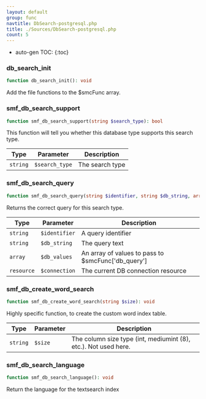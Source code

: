 ```yaml
---
layout: default
group: func
navtitle: DbSearch-postgresql.php
title: ./Sources/DbSearch-postgresql.php
count: 5
---
```

* auto-gen TOC:
{:toc}
### db_search_init

```php
function db_search_init(): void
```
Add the file functions to the $smcFunc array.



### smf_db_search_support

```php
function smf_db_search_support(string $search_type): bool
```
This function will tell you whether this database type supports this search type.



Type|Parameter|Description
---|---|---
`string`|`$search_type`|The search type

### smf_db_search_query

```php
function smf_db_search_query(string $identifier, string $db_string, array $db_values = array(), resource $connection = null): resource
```
Returns the correct query for this search type.



Type|Parameter|Description
---|---|---
`string`|`$identifier`|A query identifier
`string`|`$db_string`|The query text
`array`|`$db_values`|An array of values to pass to $smcFunc\['db\_query'\]
`resource`|`$connection`|The current DB connection resource

### smf_db_create_word_search

```php
function smf_db_create_word_search(string $size): void
```
Highly specific function, to create the custom word index table.



Type|Parameter|Description
---|---|---
`string`|`$size`|The column size type \(int, mediumint \(8\), etc\.\)\. Not used here\.

### smf_db_search_language

```php
function smf_db_search_language(): void
```
Return the language for the textsearch index



